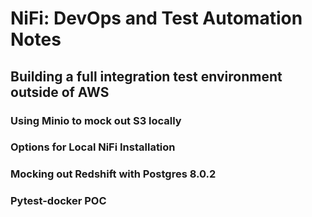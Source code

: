 # NiFi: DevOps and Test Automation Notes

## Building a full integration test environment outside of AWS

### Using Minio to mock out S3 locally
### Options for Local NiFi Installation
### Mocking out Redshift with Postgres 8.0.2
### Pytest-docker POC
